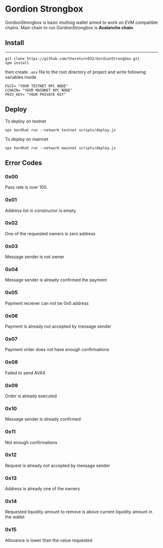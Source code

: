 # Gordion Strongbox

GordionStrongbox is basic multisig wallet aimed to work on EVM compatible chains. Main chain to run GordionStrongbox is **Avalanche chain**.

## Install

---

```shell
git clone https://github.com/thereturn932/GordionStrongbox.git
npm install
```

then create `.env` file to the root directory of project and write following variables inside

```shell
FUJI= "YOUR TESTNET RPC NODE"
CCHAIN= "YOUR MAINNET RPC NODE"
PRIV_KEY= "YOUR PRIVATE KEY"
```

## Deploy


To deploy on testnet
```shell
npx hardhat run --network testnet scripts/deploy.js
```

To deploy on mainnet
```shell
npx hardhat run --network mainnet scripts/deploy.js
```

## Error Codes

### 0x00
Pass rate is over 100.

### 0x01
Address list in constructor is empty

### 0x02
One of the requested owners is zero address

### 0x03
Message sender is not owner

### 0x04
Message sender is already confirmed the payment

### 0x05
Payment reciever can not be 0x0 address

### 0x06
Payment is already not accepted by message sender

### 0x07
Payment order does not have enough confirmations

### 0x08
Failed to send AVAX

### 0x09
Order is already executed

### 0x10
Message sender is already confirmed

### 0x11
Not enough confirmations

### 0x12
Request is already not accepted by message sender

### 0x13
Address is already one of the owners

### 0x14
Requested liquidity amount to remove is above current liquidity amount in the wallet

### 0x15
Allovance is lower than the value requested